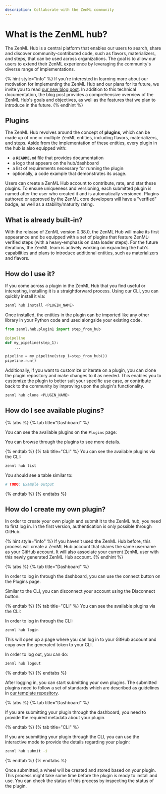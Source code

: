 ```yaml
---
description: Collaborate with the ZenML community
---
```



# What is the ZenML hub?

The ZenML Hub is a central platform that enables our users to search, share 
and discover community-contributed code, such as flavors, materializers, 
and steps, that can be used across organizations. The goal is to allow our 
users to extend their ZenML experience by leveraging the community's diverse 
range of implementations.

{% hint style="info" %}
If you're interested in learning more about our motivation for implementing the 
ZenML Hub and our plans for its future, we invite you to read 
[our new blog post](https://blog.zenml.io/zenml-hub-launch). In addition to 
this technical documentation, the blog post provides a comprehensive overview 
of the ZenML Hub's goals and objectives, as well as the features that 
we plan to introduce in the future.
{% endhint %}

## Plugins

The ZenML Hub revolves around the concept of **plugins**, which can be made up 
of one or multiple ZenML entities, including flavors, materializers, and steps. 
Aside from the implementation of these entities, every plugin in the hub is 
also equipped with:

- a **`README.md`** file that provides documentation
- a logo that appears on the hub/dashboard
- a list of requirements necessary for running the plugin
- optionally, a code example that demonstrates its usage.

Users can create a ZenML Hub account to contribute, rate, and star these 
plugins. To ensure uniqueness and versioning, each submitted plugin is named 
after the user who created it and is automatically versioned. Plugins authored 
or approved by the ZenML core developers will have a "verified" badge, as 
well as a stability/maturity rating.

## What is already built-in?

With the release of ZenML version 0.38.0, the ZenML Hub will make its first 
appearance and be equipped with a set of plugins that feature ZenML-verified 
steps (with a heavy-emphasis on data loader steps). For the future iterations, 
the ZenML team is actively working on expanding the hub's capabilities and 
plans to introduce additional entities, such as materializers and flavors.

## How do I use it?

If you come across a plugin in the ZenML Hub that you find useful or 
interesting, installing it is a straightforward process. Using our CLI, you can 
quickly install it via:

```bash
zenml hub install <PLUGIN_NAME>
```

Once installed, the entities in the plugin can be imported like any other 
library in your Python code and used alongside your existing code. 

```python
from zenml.hub.plugin1 import step_from_hub

@pipeline
def my_pipeline(step_1):
    ...

pipeline = my_pipeline(step_1=step_from_hub())
pipeline.run()
```

Additionally, if you want to customize or iterate on a plugin, you can clone 
the plugin repository and make changes to it as needed. This enables you to 
customize the plugin to better suit your specific use case, or contribute 
back to the community by improving upon the plugin's functionality.

```bash
zenml hub clone <PLUGIN_NAME>
```

## How do I see available plugins?

{% tabs %}
{% tab title="Dashboard" %}

You can see the available plugins on the `Plugins` page:

You can browse through the plugins to see more details.

{% endtab %}
{% tab title="CLI" %}
You can see the available plugins via the CLI:

```bash
zenml hub list
```

You should see a table similar to:

```bash
# TODO: Example output
```

{% endtab %}
{% endtabs %}


## How do I create my own plugin?

In order to create your own plugin and submit it to the ZenML hub, you need to 
first log in. In the first version, authentication is only possible through 
GitHub. 

{% hint style="info" %}
If you haven't used the ZenML Hub before, this process will create a ZenML Hub 
account that shares the same username as your GitHub account. It will also 
associate your current ZenML user with this newly generated ZenML Hub account.
{% endhint %}

{% tabs %}
{% tab title="Dashboard" %}

In order to log in through the dashboard, you can use the connect button on the 
Plugins page.

Similar to the CLI, you can disconnect your account using the Disconnect button.

{% endtab %}
{% tab title="CLI" %}
You can see the available plugins via the CLI:

In order to log in through the CLI:

```bash
zenml hub login
```

This will open up a page where you can log in to your GitHub account and copy 
over the generated token to your CLI.

In order to log out, you can do:

```bash
zenml hub logout
```

{% endtab %}
{% endtabs %}

After logging in, you can start submitting your own plugins. The submitted 
plugins need to follow a set of standards which are described as guidelines 
in [our template repository](https://github.com/zenml-io/zenml-hub-plugin-template). 

{% tabs %}
{% tab title="Dashboard" %}

If you are submitting your plugin through the dashboard, you need to provide 
the required metadata about your plugin.

{% endtab %}
{% tab title="CLI" %}

If you are submitting your plugin through the CLI, you can use the interactive
mode to provide the details regarding your plugin:

```bash
zenml hub submit -i
```

{% endtab %}
{% endtabs %}

Once submitted, a wheel will be created and stored based on your plugin. This
process might take some time before the plugin is ready to install and use. You
can check the status of this process by inspecting the status of the plugin.